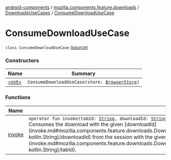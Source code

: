 [android-components](../../../index.md) / [mozilla.components.feature.downloads](../../index.md) / [DownloadsUseCases](../index.md) / [ConsumeDownloadUseCase](./index.md)

# ConsumeDownloadUseCase

`class ConsumeDownloadUseCase` [(source)](https://github.com/mozilla-mobile/android-components/blob/master/components/feature/downloads/src/main/java/mozilla/components/feature/downloads/DownloadsUseCases.kt#L18)

### Constructors

| Name | Summary |
|---|---|
| [&lt;init&gt;](-init-.md) | `ConsumeDownloadUseCase(store: `[`BrowserStore`](../../../mozilla.components.browser.state.store/-browser-store/index.md)`)` |

### Functions

| Name | Summary |
|---|---|
| [invoke](invoke.md) | `operator fun invoke(tabId: `[`String`](https://kotlinlang.org/api/latest/jvm/stdlib/kotlin/-string/index.html)`, downloadId: `[`String`](https://kotlinlang.org/api/latest/jvm/stdlib/kotlin/-string/index.html)`): `[`Unit`](https://kotlinlang.org/api/latest/jvm/stdlib/kotlin/-unit/index.html)<br>Consumes the download with the given [downloadId](invoke.md#mozilla.components.feature.downloads.DownloadsUseCases.ConsumeDownloadUseCase$invoke(kotlin.String, kotlin.String)/downloadId) from the session with the given [tabId](invoke.md#mozilla.components.feature.downloads.DownloadsUseCases.ConsumeDownloadUseCase$invoke(kotlin.String, kotlin.String)/tabId). |
